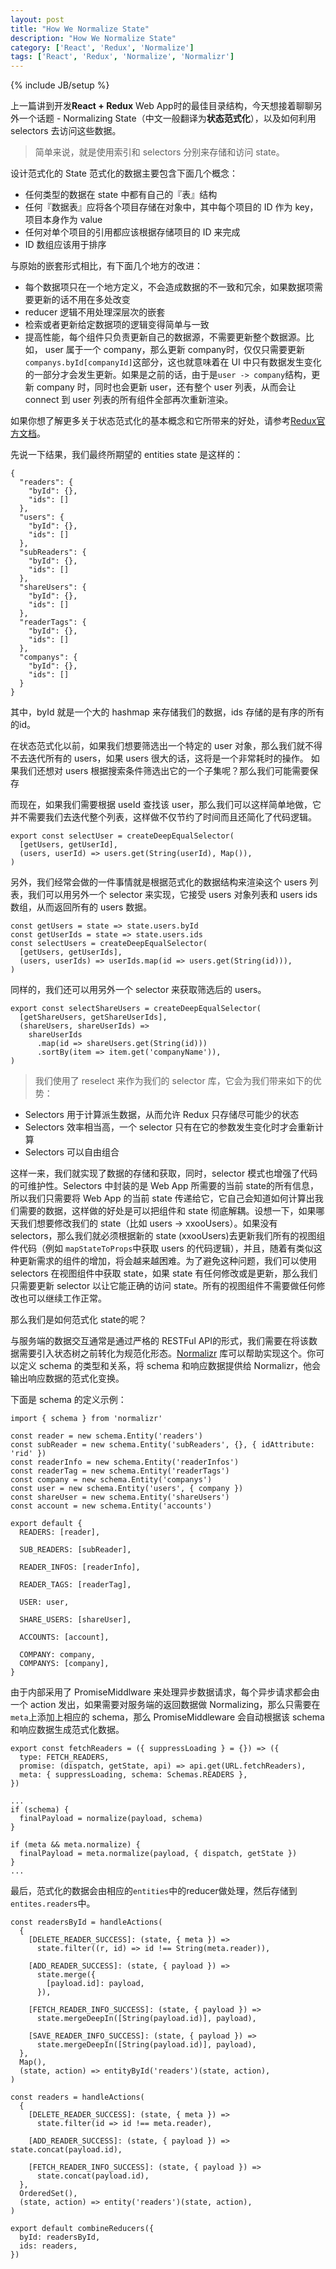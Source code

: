 ```yaml
---
layout: post
title: "How We Normalize State"
description: "How We Normalize State"
category: ['React', 'Redux', 'Normalize']
tags: ['React', 'Redux', 'Normalize', 'Normalizr']
---
```

{% include JB/setup %}

上一篇讲到开发**React + Redux** Web App时的最佳目录结构，今天想接着聊聊另外一个话题 - Normalizing State（中文一般翻译为**状态范式化**），以及如何利用 selectors 去访问这些数据。

> 简单来说，就是使用索引和 selectors 分别来存储和访问 state。

设计范式化的 State 范式化的数据主要包含下面几个概念：

- 任何类型的数据在 state 中都有自己的『表』结构
- 任何『数据表』应将各个项目存储在对象中，其中每个项目的 ID 作为 key，项目本身作为 value
- 任何对单个项目的引用都应该根据存储项目的 ID 来完成
- ID 数组应该用于排序

与原始的嵌套形式相比，有下面几个地方的改进：

- 每个数据项只在一个地方定义，不会造成数据的不一致和冗余，如果数据项需要更新的话不用在多处改变
- reducer 逻辑不用处理深层次的嵌套
- 检索或者更新给定数据项的逻辑变得简单与一致
- 提高性能，每个组件只负责更新自己的数据源，不需要更新整个数据源。比如， user 属于一个 company，那么更新 company时，仅仅只需要更新`companys.byId[companyId]`这部分，这也就意味着在 UI 中只有数据发生变化的一部分才会发生更新。如果是之前的话，由于是`user -> company`结构，更新 company 时，同时也会更新 user，还有整个 user 列表，从而会让 connect 到 user 列表的所有组件全部再次重新渲染。

如果你想了解更多关于状态范式化的基本概念和它所带来的好处，请参考[Redux官方文档](http://redux.js.org/docs/recipes/reducers/NormalizingStateShape.html)。

先说一下结果，我们最终所期望的 entities state 是这样的：

```
{
  "readers": {
    "byId": {},
    "ids": []
  },
  "users": {
    "byId": {},
    "ids": []
  },
  "subReaders": {
    "byId": {},
    "ids": []
  },
  "shareUsers": {
    "byId": {},
    "ids": []
  },
  "readerTags": {
    "byId": {},
    "ids": []
  },
  "companys": {
    "byId": {},
    "ids": []
  }
}
```

其中，byId 就是一个大的 hashmap 来存储我们的数据，ids 存储的是有序的所有的id。

在状态范式化以前，如果我们想要筛选出一个特定的 user 对象，那么我们就不得不去迭代所有的 users，如果 users 很大的话，这将是一个非常耗时的操作。
如果我们还想对 users 根据搜索条件筛选出它的一个子集呢？那么我们可能需要保存

而现在，如果我们需要根据 useId 查找该 user，那么我们可以这样简单地做，它并不需要我们去迭代整个列表，这样做不仅节约了时间而且还简化了代码逻辑。

```
export const selectUser = createDeepEqualSelector(
  [getUsers, getUserId],
  (users, userId) => users.get(String(userId), Map()),
)
```

另外，我们经常会做的一件事情就是根据范式化的数据结构来渲染这个 users 列表，我们可以用另外一个 selector 来实现，它接受 users 对象列表和 users ids 数组，从而返回所有的 users 数据。

```
const getUsers = state => state.users.byId
const getUserIds = state => state.users.ids
const selectUsers = createDeepEqualSelector(
  [getUsers, getUserIds],
  (users, userIds) => userIds.map(id => users.get(String(id))),
)
```

同样的，我们还可以用另外一个 selector 来获取筛选后的 users。

```
export const selectShareUsers = createDeepEqualSelector(
  [getShareUsers, getShareUserIds],
  (shareUsers, shareUserIds) =>
    shareUserIds
      .map(id => shareUsers.get(String(id)))
      .sortBy(item => item.get('companyName')),
)

```

> 我们使用了 reselect 来作为我们的 selector 库，它会为我们带来如下的优势：
  * Selectors 用于计算派生数据，从而允许 Redux 只存储尽可能少的状态
  * Selectors 效率相当高，一个 selector 只有在它的参数发生变化时才会重新计算
  * Selectors 可以自由组合

这样一来，我们就实现了数据的存储和获取，同时，selector 模式也增强了代码的可维护性。Selectors 中封装的是 Web App 所需要的当前 state的所有信息，所以我们只需要将 Web App 的当前 state 传递给它，它自己会知道如何计算出我们需要的数据，这样做的好处是可以把组件和 state 彻底解耦。设想一下，如果哪天我们想要修改我们的 state（比如 users -> xxooUsers）。如果没有 selectors，那么我们就必须根据新的 state (xxooUsers)去更新我们所有的视图组件代码（例如 `mapStateToProps`中获取 users 的代码逻辑），并且，随着有类似这种更新需求的组件的增加，将会越来越困难。为了避免这种问题，我们可以使用 selectors 在视图组件中获取 state，如果 state 有任何修改或是更新，那么我们只需要更新 selector 以让它能正确的访问 state。所有的视图组件不需要做任何修改也可以继续工作正常。

那么我们是如何范式化 state的呢？

与服务端的数据交互通常是通过严格的 RESTFul API的形式，我们需要在将该数据需要引入状态树之前转化为规范化形态。[Normalizr](https://github.com/paularmstrong/normalizr) 库可以帮助实现这个。你可以定义 schema 的类型和关系，将 schema 和响应数据提供给 Normalizr，他会输出响应数据的范式化变换。

下面是 schema 的定义示例：

```
import { schema } from 'normalizr'

const reader = new schema.Entity('readers')
const subReader = new schema.Entity('subReaders', {}, { idAttribute: 'rid' })
const readerInfo = new schema.Entity('readerInfos')
const readerTag = new schema.Entity('readerTags')
const company = new schema.Entity('companys')
const user = new schema.Entity('users', { company })
const shareUser = new schema.Entity('shareUsers')
const account = new schema.Entity('accounts')

export default {
  READERS: [reader],

  SUB_READERS: [subReader],

  READER_INFOS: [readerInfo],

  READER_TAGS: [readerTag],

  USER: user,

  SHARE_USERS: [shareUser],

  ACCOUNTS: [account],

  COMPANY: company,
  COMPANYS: [company],
}

```

由于内部采用了 PromiseMiddlware 来处理异步数据请求，每个异步请求都会由一个 action 发出，如果需要对服务端的返回数据做 Normalizing，那么只需要在`meta`上添加上相应的 schema，那么 PromiseMiddleware 会自动根据该 schema 和响应数据生成范式化数据。

```
export const fetchReaders = ({ suppressLoading } = {}) => ({
  type: FETCH_READERS,
  promise: (dispatch, getState, api) => api.get(URL.fetchReaders),
  meta: { suppressLoading, schema: Schemas.READERS },
})
```

```
...
if (schema) {
  finalPayload = normalize(payload, schema)
}

if (meta && meta.normalize) {
  finalPayload = meta.normalize(payload, { dispatch, getState })
}
...
```

最后，范式化的数据会由相应的`entities`中的reducer做处理，然后存储到`entites.readers`中。

```
const readersById = handleActions(
  {
    [DELETE_READER_SUCCESS]: (state, { meta }) =>
      state.filter((r, id) => id !== String(meta.reader)),

    [ADD_READER_SUCCESS]: (state, { payload }) =>
      state.merge({
        [payload.id]: payload,
      }),

    [FETCH_READER_INFO_SUCCESS]: (state, { payload }) =>
      state.mergeDeepIn([String(payload.id)], payload),

    [SAVE_READER_INFO_SUCCESS]: (state, { payload }) =>
      state.mergeDeepIn([String(payload.id)], payload),
  },
  Map(),
  (state, action) => entityById('readers')(state, action),
)

const readers = handleActions(
  {
    [DELETE_READER_SUCCESS]: (state, { meta }) =>
      state.filter(id => id !== meta.reader),

    [ADD_READER_SUCCESS]: (state, { payload }) => state.concat(payload.id),

    [FETCH_READER_INFO_SUCCESS]: (state, { payload }) =>
      state.concat(payload.id),
  },
  OrderedSet(),
  (state, action) => entity('readers')(state, action),
)

export default combineReducers({
  byId: readersById,
  ids: readers,
})
```
